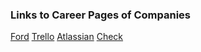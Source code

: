 ### Links to Career Pages of Companies

[Ford](https://corporate.ford.com/careers.html)
[Trello]()
[Atlassian]()
[Check]()
[]()
[]()
[]()
[]()
[]()
[]()
[]()
[]()
[]()
[]()
[]()
[]()

